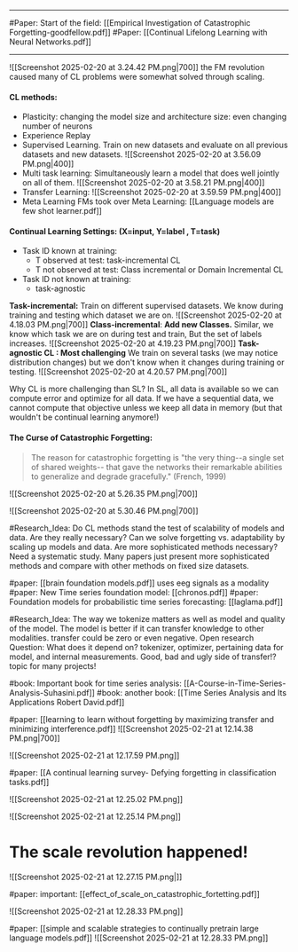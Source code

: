 
---

#Paper: Start of the field: [[Empirical Investigation of Catastrophic Forgetting-goodfellow.pdf]]
#Paper:  [[Continual Lifelong Learning with Neural Networks.pdf]]

---

![[Screenshot 2025-02-20 at 3.24.42 PM.png|700]]
the FM revolution caused many of CL problems were somewhat solved through scaling.

#### CL methods: 
- Plasticity: changing the model size and architecture size: even changing number of neurons
- Experience Replay
- Supervised Learning. Train on new datasets and evaluate on all previous datasets and new datasets. 
![[Screenshot 2025-02-20 at 3.56.09 PM.png|400]]
- Multi task learning: Simultaneously learn a model that does well jointly on all of them.
![[Screenshot 2025-02-20 at 3.58.21 PM.png|400]]
- Transfer Learning:
![[Screenshot 2025-02-20 at 3.59.59 PM.png|400]]
- Meta Learning
FMs took over Meta Learning: [[Language models are few shot learner.pdf]]

#### Continual Learning Settings: (X=input, Y=label , T=task)
- Task ID known at training:
	- T observed at test: task-incremental CL
	- T not observed at test: Class incremental or Domain Incremental CL
- Task ID not known at training:
	- task-agnostic

**Task-incremental:** Train on different supervised datasets. We know during training and testing which dataset we are on.
![[Screenshot 2025-02-20 at 4.18.03 PM.png|700]]
**Class-incremental**: **Add new Classes.** Similar, we know which task we are on during test and train, But the set of labels increases. 
![[Screenshot 2025-02-20 at 4.19.23 PM.png|700]]
**Task-agnostic CL : Most challenging**
We train on several tasks (we may notice distribution changes) but we don't know when it changes during training or testing.
![[Screenshot 2025-02-20 at 4.20.57 PM.png|700]]

Why CL is more challenging than SL?
In SL, all data is available so we can compute error and optimize for all data. 
If we have a sequential data, we cannot compute that objective unless we keep all data in memory (but that wouldn't be continual learning anymore!)

#### The Curse of Catastrophic Forgetting:

> The reason for catastrophic forgetting is "the very thing--a single set of shared weights-- that gave the networks their remarkable abilities to generalize and degrade gracefully." (French, 1999)

![[Screenshot 2025-02-20 at 5.26.35 PM.png|700]]


![[Screenshot 2025-02-20 at 5.30.46 PM.png|700]]

#Research_Idea: Do CL methods stand the test of scalability of models and data. Are they really necessary? Can we solve forgetting vs. adaptability by scaling up models and data. Are more sophisticated methods necessary? Need a systematic study. Many papers just present more sophisticated methods and compare with other methods on fixed size datasets.


#paper: [[brain foundation models.pdf]] uses eeg signals as a modality 
#paper: New Time series foundation model: [[chronos.pdf]]
#paper: Foundation models for probabilistic time series forecasting: [[laglama.pdf]]


#Research_Idea: The way we tokenize matters as well as model and quality of the model. The model is better if it can transfer knowledge to other modalities. transfer could be zero or even negative. Open research Question: What does it depend on? tokenizer, optimizer, pertaining data for model, and internal measurements. Good, bad and ugly side of transfer!? topic for many projects!

#book: Important book for time series analysis: [[A-Course-in-Time-Series-Analysis-Suhasini.pdf]]
#book: another book: [[Time Series Analysis and Its Applications Robert David.pdf]]

#paper: [[learning to learn without forgetting by maximizing transfer and minimizing interference.pdf]]
![[Screenshot 2025-02-21 at 12.14.38 PM.png|700]]

![[Screenshot 2025-02-21 at 12.17.59 PM.png]]

#paper: [[A continual learning survey- Defying forgetting in classification tasks.pdf]]

![[Screenshot 2025-02-21 at 12.25.02 PM.png]]

![[Screenshot 2025-02-21 at 12.25.14 PM.png]]

# The scale revolution happened!
![[Screenshot 2025-02-21 at 12.27.15 PM.png|]]

#paper: important: [[effect_of_scale_on_catastrophic_fortetting.pdf]]

![[Screenshot 2025-02-21 at 12.28.33 PM.png]]

#paper: [[simple and scalable strategies to continually pretrain large language models.pdf]]
![[Screenshot 2025-02-21 at 12.28.33 PM.png]]

